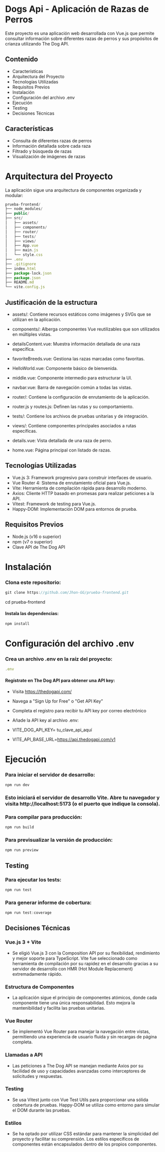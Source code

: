 # Dogs Api - Aplicación de Razas de Perros

Este proyecto es una aplicación web desarrollada con Vue.js que permite consultar información sobre diferentes razas de perros y sus propósitos de crianza utilizando The Dog API.

## Contenido

- Características
- Arquitectura del Proyecto
- Tecnologías Utilizadas
- Requisitos Previos
- Instalación
- Configuración del archivo .env
- Ejecución
- Testing
- Decisiones Técnicas

## Características

- Consulta de diferentes razas de perros
- Información detallada sobre cada raza
- Filtrado y búsqueda de razas
- Visualización de imágenes de razas


# Arquitectura del Proyecto

La aplicación sigue una arquitectura de componentes organizada y modular:

```js
prueba-frontend/
├── node_modules/
├── public/
├── src/
│   ├── assets/         
│   ├── components/     
│   ├── router/         
│   ├── tests/          
│   ├── views/          
│   ├── App.vue         
│   ├── main.js         
│   └── style.css      
├── .env       
├── .gitignore
├── index.html
├── package-lock.json
├── package.json
├── README.md
└── vite.config.js    
```


## Justificación de la estructura

- assets/: Contiene recursos estáticos como imágenes y SVGs que se utilizan en la aplicación.
- components/: Alberga componentes Vue reutilizables que son utilizados en múltiples vistas.
- detailsContent.vue: Muestra información detallada de una raza específica.
- favoriteBreeds.vue: Gestiona las razas marcadas como favoritas.
- HelloWorld.vue: Componente básico de bienvenida.
- middle.vue: Componente intermedio para estructurar la UI.
- navbar.vue: Barra de navegación común a todas las vistas.

- router/: Contiene la configuración de enrutamiento de la aplicación.

- router.js y routes.js: Definen las rutas y su comportamiento.


- tests/: Contiene los archivos de pruebas unitarias y de integración.
- views/: Contiene componentes principales asociados a rutas específicas.

- details.vue: Vista detallada de una raza de perro.
- home.vue: Página principal con listado de razas.


## Tecnologías Utilizadas

- Vue.js 3: Framework progresivo para construir interfaces de usuario.
- Vue Router 4: Sistema de enrutamiento oficial para Vue.js.
- Vite: Herramienta de compilación rápida para desarrollo moderno.
- Axios: Cliente HTTP basado en promesas para realizar peticiones a la API.
- Vitest: Framework de testing para Vue.js.
- Happy-DOM: Implementación DOM para entornos de prueba.

## Requisitos Previos

- Node.js (v16 o superior)
- npm (v7 o superior)
- Clave API de The Dog API

# Instalación

### Clona este repositorio:

```js
git clone https://github.com/Jhon-GG/prueba-frontend.git 
```

cd prueba-frontend

#### Instala las dependencias:
```js
npm install
```


# Configuración del archivo .env


### Crea un archivo .env en la raíz del proyecto:

```js
.env
```

#### Regístrate en The Dog API para obtener una API key:

- Visita https://thedogapi.com/
- Navega a "Sign Up for Free" o "Get API Key"
- Completa el registro para recibir tu API key por correo electrónico


- Añade la API key al archivo .env:
- VITE_DOG_API_KEY= tu_clave_api_aquí
- VITE_API_BASE_URL=https://api.thedogapi.com/v1


# Ejecución

### Para iniciar el servidor de desarrollo:

```js
npm run dev
```

### Esto iniciará el servidor de desarrollo Vite. Abre tu navegador y visita http://localhost:5173 (o el puerto que indique la consola).

### Para compilar para producción:

```js
npm run build
```

### Para previsualizar la versión de producción:

```js
npm run preview
```

## Testing
### Para ejecutar los tests:

```js
npm run test
```

### Para generar informe de cobertura:

```js
npm run test:coverage
```
## Decisiones Técnicas

### Vue.js 3 + Vite

- Se eligió Vue.js 3 con la Composition API por su flexibilidad, rendimiento y mejor soporte para TypeScript. Vite fue seleccionado como herramienta de compilación por su rapidez en el desarrollo gracias a su servidor de desarrollo con HMR (Hot Module Replacement) extremadamente rápido.

### Estructura de Componentes

- La aplicación sigue el principio de componentes atómicos, donde cada componente tiene una única responsabilidad. Esto mejora la mantenibilidad y facilita las pruebas unitarias.

### Vue Router
- Se implementó Vue Router para manejar la navegación entre vistas, permitiendo una experiencia de usuario fluida y sin recargas de página completa.

### Llamadas a API
- Las peticiones a The Dog API se manejan mediante Axios por su facilidad de uso y capacidades avanzadas como interceptores de solicitudes y respuestas.

### Testing
- Se usa Vitest junto con Vue Test Utils para proporcionar una sólida cobertura de pruebas. Happy-DOM se utiliza como entorno para simular el DOM durante las pruebas.

### Estilos
- Se ha optado por utilizar CSS estándar para mantener la simplicidad del proyecto y facilitar su comprensión. Los estilos específicos de componentes están encapsulados dentro de los propios componentes.
